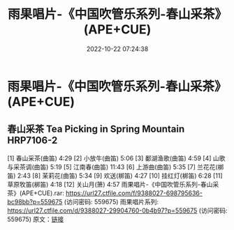 ﻿---
title: 雨果唱片-《中国吹管乐系列-春山采茶》(APE+CUE)
date: 2022-10-22 07:24:38
categories: 古典音乐、新世纪、纯音雅乐
tags: 纯音雅乐
---
# 雨果唱片-《中国吹管乐系列-春山采茶》(APE+CUE)

春山采茶
Tea Picking in Spring Mountain
HRP7106-2
--------------------------------------------------------------------------------
[1] 春山采茶(曲笛) 4:29
[2] 小放牛(曲笛) 5:06
[3] 鄱湖渔歌(曲笛) 4:59
[4] 山歌与采茶调(曲笛) 5:19
[5] 江南春(曲笛) 11:43
[6] 上游曲(曲笛) 5:35
[7] 兰花花(梆笛) 2:43
[8] 茉莉花(曲笛) 5:34
[9] 欢送(梆笛) 4:27
[10] 挂红灯(梆笛) 6:28
[11] 草原牧笛(梆笛) 4:18
[12] 关山月(箫) 4:57
雨果唱片-《中国吹管乐系列-春山采茶》(APE+CUE).rar: https://url27.ctfile.com/f/9388027-698795636-bc98bb?p=559675
(访问密码: 559675)
雨果唱片系列: https://url27.ctfile.com/d/9388027-29904760-0b4b97?p=559675
(访问密码: 559675)
原文：[链接](https://blog.sina.com.cn/s/blog_1647c7e7601030zyv.html)